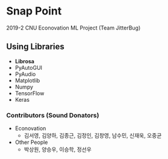 # Snap Point  
2019-2 CNU Econovation ML Project (Team JitterBug) 

## Using Libraries
- **Librosa**
- PyAutoGUI
- PyAudio
- Matplotlib
- Numpy
- TensorFlow
- Keras


### Contributors (Sound Donators)
- Econovation
  - 김서영, 김양하, 김종근, 김정인, 김창영, 남수민, 신재욱, 오중균
- Other People
  - 박상원, 양승우, 이승학, 정선우
